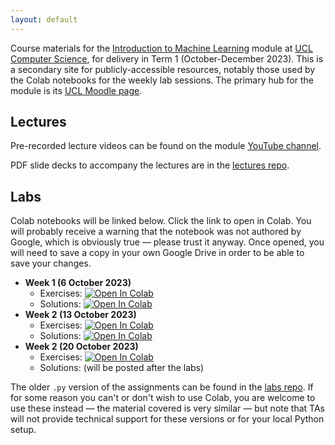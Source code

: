 ```yaml
---
layout: default
---
```

Course materials for the
[Introduction to Machine Learning](https://www.ucl.ac.uk/module-catalogue/modules/introduction-to-machine-learning-COMP0088)
module at [UCL Computer Science](https://www.ucl.ac.uk/computer-science/), for delivery in
Term 1 (October-December 2023). This is a secondary site for publicly-accessible resources,
notably those used by the Colab notebooks for the weekly lab sessions.
The primary hub for the module is its [UCL Moodle page](https://moodle.ucl.ac.uk/course/view.php?id=33722).

## Lectures

Pre-recorded lecture videos can be found on the module [YouTube channel](https://www.youtube.com/channel/UCro89CYRFPJaNppYFuBqoIA).

PDF slide decks to accompany the lectures are in the [lectures repo](https://github.com/comp0088/lectures).

## Labs

Colab notebooks will be linked below. Click the link to open in Colab. You will probably receive a warning that the notebook was not authored by Google, which is obviously true — please trust it anyway. Once opened, you will need to save a copy in your own Google Drive in order to be able to save your changes.

* **Week 1 (6 October 2023)**
    - Exercises: [![Open In Colab](https://colab.research.google.com/assets/colab-badge.svg)](https://colab.research.google.com/github/comp0088/colab/blob/main/comp88_lab1.ipynb)
    - Solutions: [![Open In Colab](https://colab.research.google.com/assets/colab-badge.svg)](https://colab.research.google.com/github/comp0088/colab/blob/main/comp88_lab1%2Bsolutions.ipynb)
* **Week 2 (13 October 2023)**
    - Exercises: [![Open In Colab](https://colab.research.google.com/assets/colab-badge.svg)](https://colab.research.google.com/github/comp0088/colab/blob/main/comp88_lab2.ipynb)
    - Solutions: [![Open In Colab](https://colab.research.google.com/assets/colab-badge.svg)](https://colab.research.google.com/github/comp0088/colab/blob/main/comp88_lab2%2Bsolutions.ipynb)
* **Week 2 (20 October 2023)**
    - Exercises: [![Open In Colab](https://colab.research.google.com/assets/colab-badge.svg)](https://colab.research.google.com/github/comp0088/colab/blob/main/comp88_lab3.ipynb)
    - Solutions: (will be posted after the labs)
    
The older `.py` version of the assignments can be found in the [labs repo](https://github.com/comp0088/labs). If for some reason you can't or don't wish to use Colab, you are welcome to use these instead — the material covered is very similar — but note that TAs will not provide technical support for these versions or for your local Python setup.
